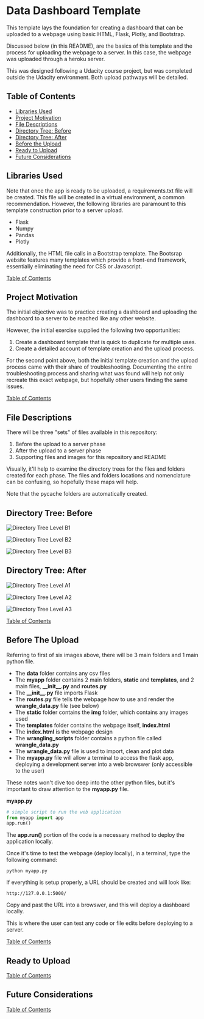 # Data Dashboard Template
This template lays the foundation for creating a dashboard that can be uploaded
to a webpage using basic HTML, Flask, Plotly, and Bootstrap.

Discussed below (in this README), are the basics of this template and 
the process for uploading the webpage to a server. In this case,
the webpage was uploaded through a heroku server.

This was designed following a Udacity course project, but was completed outside
the Udacity environment. Both upload pathways will be detailed.


## Table of Contents
- [Libraries Used](#libraries-used)
- [Project Motivation](#project-motivation)
- [File Descriptions](#file-descriptions)
- [Directory Tree: Before](#directory-before)
- [Directory Tree: After](#directory-after)
- [Before the Upload](#before-the-upload)
- [Ready to Upload](#ready-to-upload)
- [Future Considerations](#future-considerations)


## Libraries Used
Note that once the app is ready to be uploaded, a requirements.txt file will be 
created. This file will be created in a virtual environment, a common recommendation. 
However, the following libraries are paramount to this template construction prior to 
a server upload.

- Flask
- Numpy
- Pandas
- Plotly

Additionally, the HTML file calls in a Bootstrap template. The Bootsrap website
features many templates which provide a front-end framework, essentially 
eliminating the need for CSS or Javascript.

[Table of Contents](#table-of-contents)

## Project Motivation
The initial objective was to practice creating a dashboard and uploading the
dashboard to a server to be reached like any other website.

However, the initial exercise supplied the following two opportunities:
1. Create a dashboard template that is quick to duplicate for multiple uses.
2. Create a detailed account of template creation and the upload process.

For the second point above, both the initial template creation and the upload
process came with their share of troubleshooting. Documenting the entire
troubleshooting process and sharing what was found will help not only recreate
this exact webpage, but hopefully other users finding the same issues.

[Table of Contents](#table-of-contents)

## File Descriptions
There will be three "sets" of files available in this repository:
1. Before the upload to a server phase
2. After the upload to a server phase
3. Supporting files and images for this repository and README

Visually, it'll help to examine the directory trees for the files and folders created 
for each phase. The files and folders locations and nomenclature can be confusing, so 
hopefully these maps will help.

Note that the pycache folders are automatically created.


## Directory Tree: Before

![Directory Tree Level B1](Images/directory_tree1.png)

![Directory Tree Level B2](Images/directory_tree2.png)

![Directory Tree Level B3](Images/directory_tree3.png)


## Directory Tree: After

![Directory Tree Level A1](Images/directory_tree4.png)

![Directory Tree Level A2](Images/directory_tree5.png)

![Directory Tree Level A3](Images/directory_tree6.png)

[Table of Contents](#table-of-contents)

## Before The Upload
Referring to first of six images above, there will be 3 main folders and 1 main python file.

- The **data** folder contains any csv files
- The **myapp** folder contains 2 main folders, **static** and **templates**, and 
2 main files, **\_\_init\_\_.py** and **routes.py**
- The **\_\_init\_\_.py** file imports Flask
- The **routes.py** file tells the webpage how to use and render the 
**wrangle_data.py** file (see below)
- The **static** folder contains the **img** folder, which contains any images used
- The **templates** folder contains the webpage itself, **index.html**
- The **index.html** is the webpage design
- The **wrangling_scripts** folder contains a python file called **wrangle_data.py**
- The **wrangle_data.py** file is used to import, clean and plot data
- The **myapp.py** file will allow a terminal to access the flask app, deploying a
development server into a web browswer (only accessible to the user)

These notes won't dive too deep into the other python files, but it's important to
draw attention to the **myapp.py** file.

**myapp.py**
```python
# simple script to run the web application
from myapp import app
app.run()
```

The **app.run()** portion of the code is a necessary method to deploy the
application locally.

Once it's time to test the webpage (deploy locally), in a terminal, type the 
following command:
```
python myapp.py
```

If everything is setup properly, a URL should be created and will look like:
```
http://127.0.0.1:5000/
```

Copy and past the URL into a browswer, and this will deploy a dashboard locally.

This is where the user can test any code or file edits before deploying to a server.


[Table of Contents](#table-of-contents)


## Ready to Upload
[Table of Contents](#table-of-contents)


## Future Considerations
[Table of Contents](#table-of-contents)